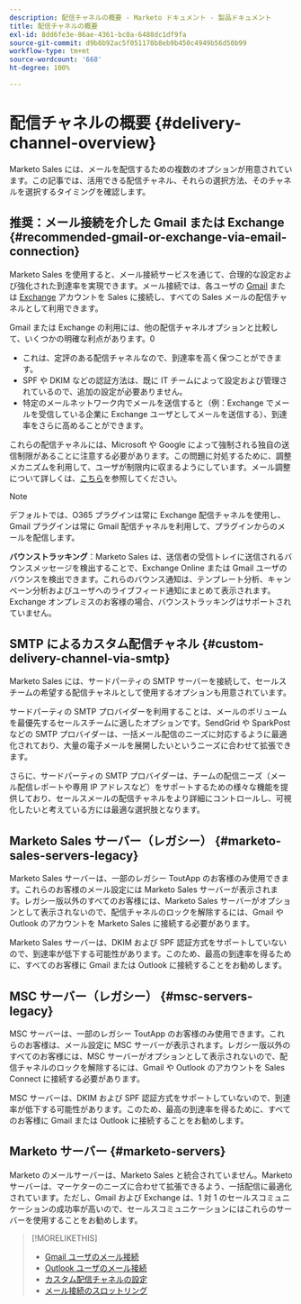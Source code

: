 ```yaml
---
description: 配信チャネルの概要 - Marketo ドキュメント - 製品ドキュメント
title: 配信チャネルの概要
exl-id: 8dd6fe3e-86ae-4361-bc0a-6488dc1df9fa
source-git-commit: d9b8b92ac5f051178b8eb9b450c4949b56d50b99
workflow-type: tm+mt
source-wordcount: '668'
ht-degree: 100%

---
```


# 配信チャネルの概要 {#delivery-channel-overview}

Marketo Sales には、メールを配信するための複数のオプションが用意されています。この記事では、活用できる配信チャネル、それらの選択方法、そのチャネルを選択するタイミングを確認します。

## 推奨：メール接続を介した Gmail または Exchange {#recommended-gmail-or-exchange-via-email-connection}

Marketo Sales を使用すると、メール接続サービスを通じて、合理的な設定および強化された到達率を実現できます。メール接続では、各ユーザの [Gmail](/help/marketo/product-docs/marketo-sales-connect/email-plugins/gmail/email-connection-for-gmail-users.md) または [Exchange](/help/marketo/product-docs/marketo-sales-connect/email-plugins/msc-for-outlook/email-connection-for-outlook-users.md) アカウントを Sales に接続し、すべての Sales メールの配信チャネルとして利用できます。

Gmail または Exchange の利用には、他の配信チャネルオプションと比較して、いくつかの明確な利点があります。0

* これは、定評のある配信チャネルなので、到達率を高く保つことができます。
* SPF や DKIM などの認証方法は、既に IT チームによって設定および管理されているので、追加の設定が必要ありません。
* 特定のメールネットワーク内でメールを送信すると（例：Exchange でメールを受信している企業に Exchange ユーザとしてメールを送信する）、到達率をさらに高めることができます。

これらの配信チャネルには、Microsoft や Google によって強制される独自の送信制限があることに注意する必要があります。この問題に対処するために、調整メカニズムを利用して、ユーザが制限内に収まるようにしています。メール調整について詳しくは、[こちら](/help/marketo/product-docs/marketo-sales-connect/email/email-delivery/email-connection-throttling.md)を参照してください。

>[!NOTE]
>
>デフォルトでは、O365 プラグインは常に Exchange 配信チャネルを使用し、Gmail プラグインは常に Gmail 配信チャネルを利用して、プラグインからのメールを配信します。

**バウンストラッキング**：Marketo Sales は、送信者の受信トレイに送信されるバウンスメッセージを検出することで、Exchange Online または Gmail ユーザのバウンスを検出できます。これらのバウンス通知は、テンプレート分析、キャンペーン分析およびユーザへのライブフィード通知にまとめて表示されます。Exchange オンプレミスのお客様の場合、バウンストラッキングはサポートされていません。

## SMTP によるカスタム配信チャネル {#custom-delivery-channel-via-smtp}

Marketo Sales には、サードパーティの SMTP サーバーを接続して、セールスチームの希望する配信チャネルとして使用するオプションも用意されています。

サードパーティの SMTP プロバイダーを利用することは、メールのボリュームを最優先するセールスチームに適したオプションです。SendGrid や SparkPost などの SMTP プロバイダーは、一括メール配信のニーズに対応するように最適化されており、大量の電子メールを展開したいというニーズに合わせて拡張できます。

さらに、サードパーティの SMTP プロバイダーは、チームの配信ニーズ（メール配信レポートや専用 IP アドレスなど）をサポートするための様々な機能を提供しており、セールスメールの配信チャネルをより詳細にコントロールし、可視化したいと考えている方には最適な選択肢となります。

## Marketo Sales サーバー（レガシー） {#marketo-sales-servers-legacy}

Marketo Sales サーバーは、一部のレガシー ToutApp のお客様のみ使用できます。これらのお客様のメール設定には Marketo Sales サーバーが表示されます。レガシー版以外のすべてのお客様には、Marketo Sales サーバーがオプションとして表示されないので、配信チャネルのロックを解除するには、Gmail や Outlook のアカウントを Marketo Sales に接続する必要があります。

Marketo Sales サーバーは、DKIM および SPF 認証方式をサポートしていないので、到達率が低下する可能性があります。このため、最高の到達率を得るために、すべてのお客様に Gmail または Outlook に接続することをお勧めします。

## MSC サーバー（レガシー） {#msc-servers-legacy}

MSC サーバーは、一部のレガシー ToutApp のお客様のみ使用できます。これらのお客様は、メール設定に MSC サーバーが表示されます。レガシー版以外のすべてのお客様には、MSC サーバーがオプションとして表示されないので、配信チャネルのロックを解除するには、Gmail や Outlook のアカウントを Sales Connect に接続する必要があります。

MSC サーバーは、DKIM および SPF 認証方式をサポートしていないので、到達率が低下する可能性があります。このため、最高の到達率を得るために、すべてのお客様に Gmail または Outlook に接続することをお勧めします。

## Marketo サーバー {#marketo-servers}

Marketo のメールサーバーは、Marketo Sales と統合されていません。Marketo サーバーは、マーケターのニーズに合わせて拡張できるよう、一括配信に最適化されています。ただし、Gmail および Exchange は、1 対 1 のセールスコミュニケーションの成功率が高いので、セールスコミュニケーションにはこれらのサーバーを使用することをお勧めします。

>[!MORELIKETHIS]
>
>* [Gmail ユーザのメール接続](/help/marketo/product-docs/marketo-sales-connect/email-plugins/gmail/email-connection-for-gmail-users.md)
>* [Outlook ユーザのメール接続](/help/marketo/product-docs/marketo-sales-connect/email-plugins/msc-for-outlook/email-connection-for-outlook-users.md)
>* [カスタム配信チャネルの設定](/help/marketo/product-docs/marketo-sales-connect/email/email-delivery/setting-up-a-custom-delivery-channel.md)
>* [メール接続のスロットリング](/help/marketo/product-docs/marketo-sales-connect/email/email-delivery/email-connection-throttling.md)

